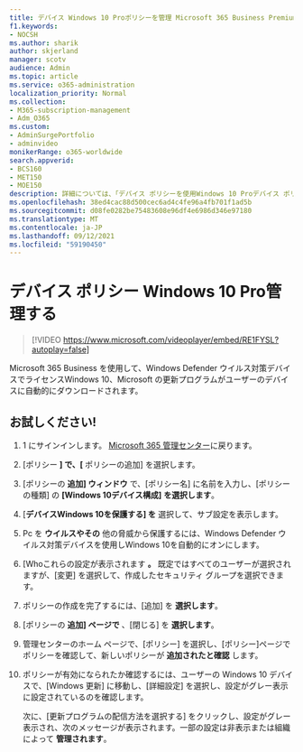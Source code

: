 ```yaml
---
title: デバイス Windows 10 Proポリシーを管理 Microsoft 365 Business Premiumする
f1.keywords:
- NOCSH
ms.author: sharik
author: skjerland
manager: scotv
audience: Admin
ms.topic: article
ms.service: o365-administration
localization_priority: Normal
ms.collection:
- M365-subscription-management
- Adm_O365
ms.custom:
- AdminSurgePortfolio
- adminvideo
monikerRange: o365-worldwide
search.appverid:
- BCS160
- MET150
- MOE150
description: 詳細については、「デバイス ポリシーを使用Windows 10 Proデバイス ポリシーを管理するMicrosoft 365 Business Premium。
ms.openlocfilehash: 38ed4cac88d500cec6ad4c4fe96a4fb701f1ad5b
ms.sourcegitcommit: d08fe0282be75483608e96df4e6986d346e97180
ms.translationtype: MT
ms.contentlocale: ja-JP
ms.lasthandoff: 09/12/2021
ms.locfileid: "59190450"
---
```

# <a name="manage-windows-10-pro-device-policies"></a>デバイス ポリシー Windows 10 Pro管理する

> [!VIDEO https://www.microsoft.com/videoplayer/embed/RE1FYSL?autoplay=false]

Microsoft 365 Business を使用して、Windows Defender ウイルス対策デバイスでライセンスWindows 10、Microsoft の更新プログラムがユーザーのデバイスに自動的にダウンロードされます。

## <a name="try-it"></a>お試しください!

1. 1 にサインインします。 
            <a href="https://go.microsoft.com/fwlink/p/?linkid=2024339" target="_blank">Microsoft 365 管理センター</a>に戻ります。
1. [ポリシー **] で、[** ポリシーの追加] を選択します。
1. [ポリシーの **追加] ウィンドウ** で、[ポリシー名] に名前を入力し、[ポリシーの種類] の **[Windows 10デバイス構成]** **を選択します**。
1. [**デバイスWindows 10を保護する] を** 選択して、サブ設定を表示します。
1. Pc を **ウイルスやその** 他の脅威から保護するには、Windows Defender ウイルス対策デバイスを使用しWindows 10を自動的にオンにします。
1. [Whoこれらの設定が表示されます **。** 既定ではすべてのユーザーが選択されますが、[変更] を選択して、作成したセキュリティ グループを選択できます。
1. ポリシーの作成を完了するには、[追加] を **選択します**。
1. [ポリシーの **追加] ページで** 、[閉じる] を **選択します**。
1. 管理センターのホーム ページで、[ポリシー] を選択し、[ポリシー]ページでポリシーを確認して、新しいポリシーが **追加されたと確認** します。
1. ポリシーが有効になられたか確認するには、ユーザーの Windows 10 デバイスで、[Windows 更新] に移動し、[詳細設定] を選択し、設定がグレー表示に設定されているのを確認します。

    次に、[更新プログラムの配信方法を選択する] をクリックし、設定がグレー表示され、次のメッセージが表示されます。一部の設定は非表示または組織によって **管理されます**。

